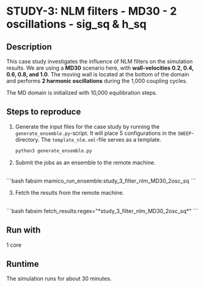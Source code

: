 # STUDY-3: NLM filters - MD30 - 2 oscillations - sig_sq & h_sq


## Description

This case study investigates the influence of NLM filters on the simulation results.
We are using a **MD30** scenario here, with **wall-velocities 0.2, 0.4, 0.6, 0.8, and 1.0**.
The moving wall is located at the bottom of the domain and performs **2 harmonic oscillations** during the 1,000 coupling cycles.

The MD domain is initialized with 10,000 equilibration steps.


## Steps to reproduce

1. Generate the input files for the case study by running the `generate_ensemble.py`-script.
It will place 5 configurations in the `SWEEP`-directory.
The `template_nlm.xml`-file serves as a template.

    ```bash
    python3 generate_ensemble.py
    ```

2. Submit the jobs as an ensemble to the remote machine.
<br>
    ```bash
    fabsim <remote-machine> mamico_run_ensemble:study_3_filter_nlm_MD30_2osc_sq
    ```

3. Fetch the results from the remote machine.
<br>
    ```bash
    fabsim <remote-machine> fetch_results:regex="*study_3_filter_nlm_MD30_2osc_sq*"
    ```


## Run with

1 core


## Runtime

The simulation runs for about 30 minutes.